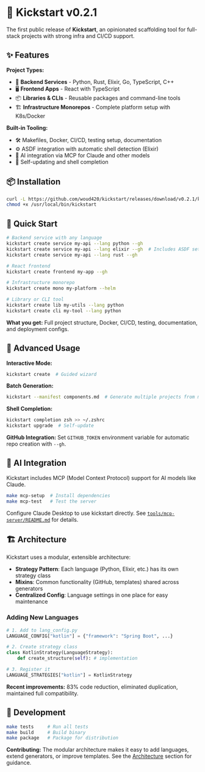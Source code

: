 # 🚀 Kickstart v0.2.1

The first public release of **Kickstart**, an opinionated scaffolding tool for full-stack projects with strong infra and CI/CD support.

## ✨ Features

**Project Types:**
- 🔧 **Backend Services** - Python, Rust, Elixir, Go, TypeScript, C++
- 🖥️ **Frontend Apps** - React with TypeScript  
- 📦 **Libraries & CLIs** - Reusable packages and command-line tools
- 🏗️ **Infrastructure Monorepos** - Complete platform setup with K8s/Docker

**Built-in Tooling:**
- 🛠️ Makefiles, Docker, CI/CD, testing setup, documentation
- ⚙️ ASDF integration with automatic shell detection (Elixir)
- 🤖 AI integration via MCP for Claude and other models
- 🔄 Self-updating and shell completion

## 📦 Installation

```bash
curl -L https://github.com/woud420/kickstart/releases/download/v0.2.1/kickstart -o /usr/local/bin/kickstart
chmod +x /usr/local/bin/kickstart
```

## 🚀 Quick Start

```bash
# Backend service with any language
kickstart create service my-api --lang python --gh
kickstart create service my-api --lang elixir --gh  # Includes ASDF setup
kickstart create service my-api --lang rust --gh

# React frontend
kickstart create frontend my-app --gh

# Infrastructure monorepo  
kickstart create mono my-platform --helm

# Library or CLI tool
kickstart create lib my-utils --lang python
kickstart create cli my-tool --lang python
```

**What you get:** Full project structure, Docker, CI/CD, testing, documentation, and deployment configs.

## 🔧 Advanced Usage

**Interactive Mode:**
```bash
kickstart create  # Guided wizard
```

**Batch Generation:**
```bash
kickstart --manifest components.md  # Generate multiple projects from manifest
```

**Shell Completion:**
```bash
kickstart completion zsh >> ~/.zshrc
kickstart upgrade  # Self-update
```

**GitHub Integration:** Set `GITHUB_TOKEN` environment variable for automatic repo creation with `--gh`.

## 🤖 AI Integration

Kickstart includes MCP (Model Context Protocol) support for AI models like Claude.

```bash
make mcp-setup  # Install dependencies
make mcp-test   # Test the server
```

Configure Claude Desktop to use kickstart directly. See [`tools/mcp-server/README.md`](tools/mcp-server/README.md) for details.

## 🏗️ Architecture

Kickstart uses a modular, extensible architecture:

- **Strategy Pattern**: Each language (Python, Elixir, etc.) has its own strategy class
- **Mixins**: Common functionality (GitHub, templates) shared across generators  
- **Centralized Config**: Language settings in one place for easy maintenance

### Adding New Languages

```python
# 1. Add to lang_config.py
LANGUAGE_CONFIG["kotlin"] = {"framework": "Spring Boot", ...}

# 2. Create strategy class  
class KotlinStrategy(LanguageStrategy):
    def create_structure(self): # implementation

# 3. Register it
LANGUAGE_STRATEGIES["kotlin"] = KotlinStrategy
```

**Recent improvements:** 83% code reduction, eliminated duplication, maintained full compatibility.

## 🧪 Development

```bash
make tests     # Run all tests
make build     # Build binary
make package   # Package for distribution
```

**Contributing:** The modular architecture makes it easy to add languages, extend generators, or improve templates. See the [Architecture](#-architecture) section for guidance.
